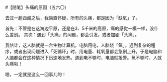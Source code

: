 #【随笔】头痛的原因（五六〇）

去过一趟西藏之后，我简直怀疑，所有的头痛，都是因为「缺氧」了。

首先：不管是在这海边平原，还是在3、5千米的高原，痛的感觉一模一样，没什么差别。
其次：遇到「头痛」的问题，都会引发，或者加剧「头痛」。

我估计，这人脑就是一台生物计算机，电脑用电，人脑烧「氧」。遇到复杂的程序，或者出现问题进入「死循环」时，用电量、耗氧量都会急剧上升。于是电脑和人脑都会在这种情况下迅速地发热。遇到电不够时，电脑就报警。氧不够时，人就头痛啦！

嗯，一定就是这么一回事儿的！